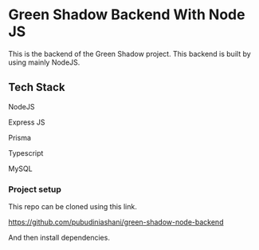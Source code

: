 # Green Shadow Backend With Node JS

This is the backend of the Green Shadow project. This backend is built by using mainly NodeJS.

## Tech Stack 

NodeJS 

Express JS

Prisma 

Typescript

MySQL

### Project setup

This repo can be cloned using this link.

https://github.com/pubudiniashani/green-shadow-node-backend

And then install dependencies.
